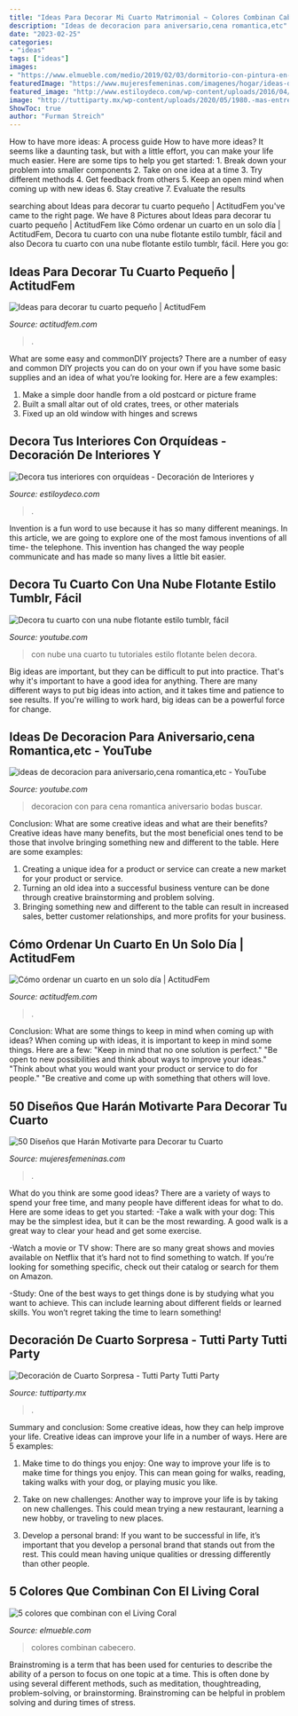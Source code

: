 ```yaml
---
title: "Ideas Para Decorar Mi Cuarto Matrimonial ~ Colores Combinan Cabecero"
description: "Ideas de decoracion para aniversario,cena romantica,etc"
date: "2023-02-25"
categories:
- "ideas"
tags: ["ideas"]
images:
- "https://www.elmueble.com/medio/2019/02/03/dormitorio-con-pintura-en-living-coral-y-cabecero-xl-gris-y-ropa-de-cama-rosa_1e39bc47_1397x2000.jpg"
featuredImage: "https://www.mujeresfemeninas.com/imagenes/hogar/ideas-decoracion-dormitorio.jpg"
featured_image: "http://www.estiloydeco.com/wp-content/uploads/2016/04/orquideas-decoracion-1.jpg"
image: "http://tuttiparty.mx/wp-content/uploads/2020/05/1980.-mas-entrega.jpg"
ShowToc: true
author: "Furman Streich"
---
```



How to have more ideas: A process guide
How to have more ideas? It seems like a daunting task, but with a little effort, you can make your life much easier. Here are some tips to help you get started: 1. Break down your problem into smaller components 2. Take on one idea at a time 3. Try different methods 4. Get feedback from others 5. Keep an open mind when coming up with new ideas 6. Stay creative 7. Evaluate the results 
	

		
searching about Ideas para decorar tu cuarto pequeño | ActitudFem you've came to the right page. We have 8 Pictures about Ideas para decorar tu cuarto pequeño | ActitudFem like Cómo ordenar un cuarto en un solo día | ActitudFem, Decora tu cuarto con una nube flotante estilo tumblr, fácil and also Decora tu cuarto con una nube flotante estilo tumblr, fácil. Here you go:
		
    
## Ideas Para Decorar Tu Cuarto Pequeño | ActitudFem

<img loading=lazy src="https://cdn2.actitudfem.com/media/files/styles/gallerie_carousel/public/ideas-para-decorar-tu-cuarto-pequeno.jpg" onerror="this.onerror=null;this.src='https://tse1.mm.bing.net/th?id=OIP.rny8IWaJgz-9mnl9EmKGsgHaFj&amp;pid=15.1';" alt="Ideas para decorar tu cuarto pequeño | ActitudFem">

_Source: actitudfem.com_

>. 

	

What are some easy and commonDIY projects?
There are a number of easy and common DIY projects you can do on your own if you have some basic supplies and an idea of what you’re looking for. Here are a few examples:
1. Make a simple door handle from a old postcard or picture frame
2. Built a small altar out of old crates, trees, or other materials
3. Fixed up an old window with hinges and screws

    
## Decora Tus Interiores Con Orquídeas - Decoración De Interiores Y

<img loading=lazy src="http://www.estiloydeco.com/wp-content/uploads/2016/04/orquideas-decoracion-1.jpg" onerror="this.onerror=null;this.src='https://tse2.mm.bing.net/th?id=OIP.Q5-tIJIPUnMaHJukndBwZQHaL6&amp;pid=15.1';" alt="Decora tus interiores con orquídeas - Decoración de Interiores y">

_Source: estiloydeco.com_

>. 

	

Invention is a fun word to use because it has so many different meanings. In this article, we are going to explore one of the most famous inventions of all time- the telephone. This invention has changed the way people communicate and has made so many lives a little bit easier.

    
## Decora Tu Cuarto Con Una Nube Flotante Estilo Tumblr, Fácil

<img loading=lazy src="https://i.ytimg.com/vi/9HF38IjgiSM/maxresdefault.jpg" onerror="this.onerror=null;this.src='https://tse2.mm.bing.net/th?id=OIP.-UXk3UQbT_QAQINtGkWmSAHaEK&amp;pid=15.1';" alt="Decora tu cuarto con una nube flotante estilo tumblr, fácil">

_Source: youtube.com_

>con nube una cuarto tu tutoriales estilo flotante belen decora. 

	

Big ideas are important, but they can be difficult to put into practice. That's why it's important to have a good idea for anything. There are many different ways to put big ideas into action, and it takes time and patience to see results. If you're willing to work hard, big ideas can be a powerful force for change.

    
## Ideas De Decoracion Para Aniversario,cena Romantica,etc - YouTube

<img loading=lazy src="https://i.ytimg.com/vi/3adrES1O9CU/maxresdefault.jpg" onerror="this.onerror=null;this.src='https://tse2.mm.bing.net/th?id=OIP.Yji-lNCss4SpgmbnlozKPgHaEK&amp;pid=15.1';" alt="ideas de decoracion para aniversario,cena romantica,etc - YouTube">

_Source: youtube.com_

>decoracion con para cena romantica aniversario bodas buscar. 

	

Conclusion: What are some creative ideas and what are their benefits?
Creative ideas have many benefits, but the most beneficial ones tend to be those that involve bringing something new and different to the table. Here are some examples:
1. Creating a unique idea for a product or service can create a new market for your product or service.
2. Turning an old idea into a successful business venture can be done through creative brainstorming and problem solving.
3. Bringing something new and different to the table can result in increased sales, better customer relationships, and more profits for your business.

    
## Cómo Ordenar Un Cuarto En Un Solo Día | ActitudFem

<img loading=lazy src="https://cdn2.actitudfem.com/media/files/como-organizar-una-recamara.jpg" onerror="this.onerror=null;this.src='https://tse2.mm.bing.net/th?id=OIP.DMpJ_R6Myr2cV0v_DhJ-6QHaEA&amp;pid=15.1';" alt="Cómo ordenar un cuarto en un solo día | ActitudFem">

_Source: actitudfem.com_

>. 

	

Conclusion: What are some things to keep in mind when coming up with ideas?
When coming up with ideas, it is important to keep in mind some things. Here are a few:
"Keep in mind that no one solution is perfect."
"Be open to new possibilities and think about ways to improve your ideas."
"Think about what you would want your product or service to do for people."
"Be creative and come up with something that others will love.

    
## 50 Diseños Que Harán Motivarte Para Decorar Tu Cuarto

<img loading=lazy src="https://www.mujeresfemeninas.com/imagenes/hogar/ideas-decoracion-dormitorio.jpg" onerror="this.onerror=null;this.src='https://tse1.mm.bing.net/th?id=OIP.SHGwJCm48OXQE-5B7S6wfwHaJ4&amp;pid=15.1';" alt="50 Diseños que Harán Motivarte para Decorar tu Cuarto">

_Source: mujeresfemeninas.com_

>. 

	

What do you think are some good ideas?
There are a variety of ways to spend your free time, and many people have different ideas for what to do. Here are some ideas to get you started: 
-Take a walk with your dog: This may be the simplest idea, but it can be the most rewarding. A good walk is a great way to clear your head and get some exercise. 

-Watch a movie or TV show: There are so many great shows and movies available on Netflix that it’s hard not to find something to watch. If you’re looking for something specific, check out their catalog or search for them on Amazon. 

-Study: One of the best ways to get things done is by studying what you want to achieve. This can include learning about different fields or learned skills. You won’t regret taking the time to learn something!

    
## Decoración De Cuarto Sorpresa - Tutti Party Tutti Party

<img loading=lazy src="http://tuttiparty.mx/wp-content/uploads/2020/05/1980.-mas-entrega.jpg" onerror="this.onerror=null;this.src='https://tse3.mm.bing.net/th?id=OIP.j1ySoaedknCSKsKLUzYlEQHaJ4&amp;pid=15.1';" alt="Decoración de Cuarto Sorpresa - Tutti Party Tutti Party">

_Source: tuttiparty.mx_

>. 

	

Summary and conclusion: Some creative ideas, how they can help improve your life.
Creative ideas can improve your life in a number of ways. Here are 5 examples:
1. Make time to do things you enjoy: One way to improve your life is to make time for things you enjoy. This can mean going for walks, reading, taking walks with your dog, or playing music you like.

2. Take on new challenges: Another way to improve your life is by taking on new challenges. This could mean trying a new restaurant, learning a new hobby, or traveling to new places.

3. Develop a personal brand: If you want to be successful in life, it’s important that you develop a personal brand that stands out from the rest. This could mean having unique qualities or dressing differently than other people.


    
## 5 Colores Que Combinan Con El Living Coral

<img loading=lazy src="https://www.elmueble.com/medio/2019/02/03/dormitorio-con-pintura-en-living-coral-y-cabecero-xl-gris-y-ropa-de-cama-rosa_1e39bc47_1397x2000.jpg" onerror="this.onerror=null;this.src='https://tse1.mm.bing.net/th?id=OIP.nwkkBVqH--0jO3OzfiZB2QHaKm&amp;pid=15.1';" alt="5 colores que combinan con el Living Coral">

_Source: elmueble.com_

>colores combinan cabecero. 

	

Brainstroming is a term that has been used for centuries to describe the ability of a person to focus on one topic at a time. This is often done by using several different methods, such as meditation, thoughtreading, problem-solving, or brainstorming. Brainstroming can be helpful in problem solving and during times of stress.

